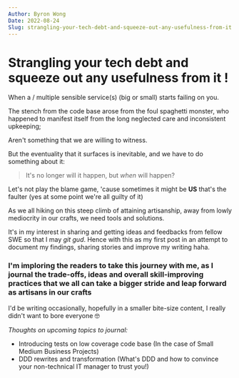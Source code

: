 ```yaml
---
Author: Byron Wong
Date: 2022-08-24
Slug: strangling-your-tech-debt-and-squeeze-out-any-usefulness-from-it
---
```


# Strangling your tech debt and squeeze out any usefulness from it !

When a / multiple sensible service(s) (big or small) starts failing on you.

The stench from the code base arose from the foul spaghetti monster, who happened to manifest itself from the long neglected care and inconsistent upkeeping;

Aren't something that we are willing to witness.

But the eventuality that it surfaces is inevitable, and we have to do something about it:

> It's no longer will it happen, but _when_ will happen?

Let's not play the blame game, 'cause sometimes it might be **US** that's the faulter (yes at some point we're all guilty of it)

As we all hiking on this steep climb of attaining artisanship, away from lowly mediocrity in our crafts, we need tools and solutions.

It's in my interest in sharing and getting ideas and feedbacks from fellow SWE so that I may _git gud_. Hence with this as my first post in an attempt to document my findings, sharing stories and improve my writing haha.

### I'm imploring the readers to take this journey with me, as I journal the trade-offs, ideas and overall skill-improving practices that we all can take a bigger stride and leap forward as artisans in our crafts

I'd be writing occasionally, hopefully in a smaller bite-size content, I really didn't want to bore everyone 🤓


_Thoughts on upcoming topics to journal:_
 - Introducing tests on low coverage code base (In the case of Small Medium Business Projects)
 - DDD rewrites and transformation (What's DDD and how to convince your non-technical IT manager to trust you!)
